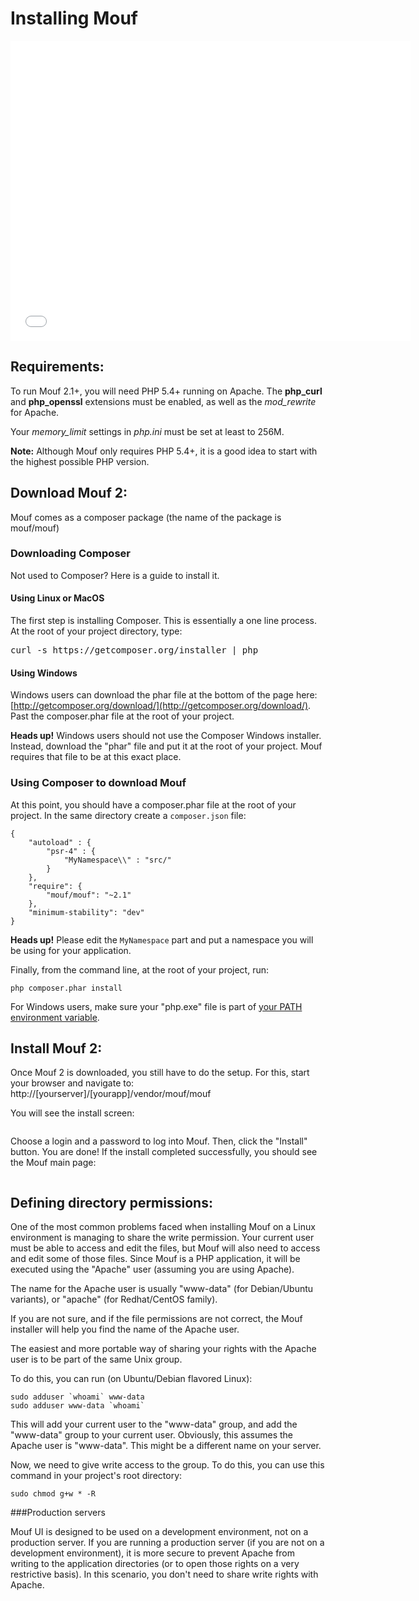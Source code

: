 Installing Mouf
===============

<iframe width="640" height="480" src="//www.youtube.com/embed/19BVLfIuZf0" frameborder="0" allowfullscreen></iframe>

Requirements:
---------------------
To run Mouf 2.1+, you will need PHP 5.4+ running on Apache.
The **php_curl** and **php_openssl** extensions must be enabled, as well as the *mod_rewrite* for Apache.

Your *memory_limit* settings in *php.ini* must be set at least to 256M.

<div class="alert alert-info"><strong>Note:</strong> Although Mouf only requires PHP 5.4+, it is
a good idea to start with the highest possible PHP version.</div>

Download Mouf 2:
----------------

Mouf comes as a composer package (the name of the package is mouf/mouf)

### Downloading Composer
Not used to Composer? Here is a guide to install it.

#### Using Linux or MacOS
The first step is installing Composer. This is essentially a one line process. At the root of your project directory, type:

<pre>
curl -s https://getcomposer.org/installer | php
</pre>

#### Using Windows
Windows users can download the phar file at the bottom of the page here: [http://getcomposer.org/download/](http://getcomposer.org/download/). 
Past the composer.phar file at the root of your project.

<div class="warning"><strong>Heads up!</strong> Windows users should not use the Composer Windows installer. Instead, download the "phar" file and put it at the root of your project.
Mouf requires that file to be at this exact place.</div>

### Using Composer to download Mouf
At this point, you should have a composer.phar file at the root of your project.
In the same directory create a <code>composer.json</code> file:

```
{
	"autoload" : {
		"psr-4" : {
			"MyNamespace\\" : "src/"
		}
	},
    "require": {
        "mouf/mouf": "~2.1"
    },
    "minimum-stability": "dev" 
}
```

<div class="alert alert-info"><strong>Heads up!</strong> Please edit the <code>MyNamespace</code> part and put 
a namespace you will be using for your application.</div> 

Finally, from the command line, at the root of your project, run:

```
php composer.phar install
```

For Windows users, make sure your "php.exe" file is part of [your PATH environment variable](http://www.php.net/manual/en/faq.installation.php#faq.installation.addtopath).

Install Mouf 2:
---------------
Once Mouf 2 is downloaded, you still have to do the setup.
For this, start your browser and navigate to: http://[yourserver]/[yourapp]/vendor/mouf/mouf

You will see the install screen:

<img src="images/user_registration.png" alt="" />

Choose a login and a password to log into Mouf. Then, click the "Install" button. You are done! If the install completed successfully, you should see the Mouf main page:

<img src="images/status_install.png" alt="" />

Defining directory permissions:
-------------------------------
One of the most common problems faced when installing Mouf on a Linux environment is 
managing to share the write permission. Your current user must be able to access and edit the files,
but Mouf will also need to access and edit some of those files. Since Mouf is a PHP application,
it will be executed using the "Apache" user (assuming you are using Apache).

The name for the Apache user is usually "www-data" (for Debian/Ubuntu variants), or "apache" (for
Redhat/CentOS family). 

If you are not sure, and if the file permissions are not correct, the Mouf installer will help you find 
the name of the Apache user.

The easiest and more portable way of sharing your rights with the Apache user is to be part of the same
Unix group.

To do this, you can run (on Ubuntu/Debian flavored Linux):

```
sudo adduser `whoami` www-data
sudo adduser www-data `whoami`
```

This will add your current user to the "www-data" group, and add the "www-data" group to your current user.
Obviously, this assumes the Apache user is "www-data". This might be a different name on your server.

Now, we need to give write access to the group. To do this, you can use this command in your project's root directory:

```
sudo chmod g+w * -R
```

###Production servers

Mouf UI is designed to be used on a development environment, not on a production server.
If you are running a production server (if you are not on a development environment), it is more secure
to prevent Apache from writing to the application directories (or to open those rights on a very
restrictive basis). In this scenario, you don't need to share write rights with Apache. 
